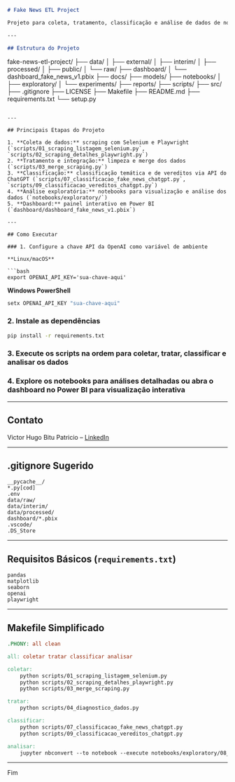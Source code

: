 ```markdown
# Fake News ETL Project

Projeto para coleta, tratamento, classificação e análise de dados de notícias falsas, utilizando técnicas de web scraping, NLP e APIs do ChatGPT para classificação temática e de vereditos.

---

## Estrutura do Projeto

```

fake-news-etl-project/
├── data/
│   ├── external/
│   ├── interim/
│   ├── processed/
│   ├── public/
│   └── raw/
├── dashboard/
│   └── dashboard\_fake\_news\_v1.pbix
├── docs/
├── models/
├── notebooks/
│   ├── exploratory/
│   └── experiments/
├── reports/
├── scripts/
├── src/
├── .gitignore
├── LICENSE
├── Makefile
├── README.md
├── requirements.txt
└── setup.py

````

---

## Principais Etapas do Projeto

1. **Coleta de dados:** scraping com Selenium e Playwright (`scripts/01_scraping_listagem_selenium.py`, `scripts/02_scraping_detalhes_playwright.py`)  
2. **Tratamento e integração:** limpeza e merge dos dados (`scripts/03_merge_scraping.py`)  
3. **Classificação:** classificação temática e de vereditos via API do ChatGPT (`scripts/07_classificacao_fake_news_chatgpt.py`, `scripts/09_classificacao_vereditos_chatgpt.py`)  
4. **Análise exploratória:** notebooks para visualização e análise dos dados (`notebooks/exploratory/`)  
5. **Dashboard:** painel interativo em Power BI (`dashboard/dashboard_fake_news_v1.pbix`)

---

## Como Executar

### 1. Configure a chave API da OpenAI como variável de ambiente

**Linux/macOS**

```bash
export OPENAI_API_KEY='sua-chave-aqui'
````

**Windows PowerShell**

```powershell
setx OPENAI_API_KEY "sua-chave-aqui"
```

### 2. Instale as dependências

```bash
pip install -r requirements.txt
```

### 3. Execute os scripts na ordem para coletar, tratar, classificar e analisar os dados

### 4. Explore os notebooks para análises detalhadas ou abra o dashboard no Power BI para visualização interativa

---

## Contato

Victor Hugo Bitu Patricio – [LinkedIn](https://www.linkedin.com/in/vhbitu/)

---

## .gitignore Sugerido

```
__pycache__/
*.py[cod]
.env
data/raw/
data/interim/
data/processed/
dashboard/*.pbix
.vscode/
.DS_Store
```

---

## Requisitos Básicos (`requirements.txt`)

```
pandas
matplotlib
seaborn
openai
playwright
```

---

## Makefile Simplificado

```makefile
.PHONY: all clean

all: coletar tratar classificar analisar

coletar:
	python scripts/01_scraping_listagem_selenium.py
	python scripts/02_scraping_detalhes_playwright.py
	python scripts/03_merge_scraping.py

tratar:
	python scripts/04_diagnostico_dados.py

classificar:
	python scripts/07_classificacao_fake_news_chatgpt.py
	python scripts/09_classificacao_vereditos_chatgpt.py

analisar:
	jupyter nbconvert --to notebook --execute notebooks/exploratory/08_analise_classificacao_chatgpt.ipynb
```

---

Fim


